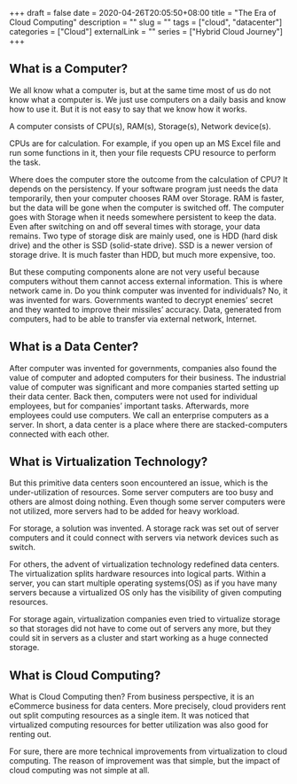+++
draft = false
date = 2020-04-26T20:05:50+08:00
title = "The Era of Cloud Computing"
description = ""
slug = ""
tags = ["cloud", "datacenter"]
categories = ["Cloud"]
externalLink = ""
series = ["Hybrid Cloud Journey"]
+++

## What is a Computer?

We all know what a computer is, but at the same time most of us do not know what a computer is. We just use computers on a daily basis and know how to use it. But it is not easy to say that we know how it works.

A computer consists of CPU(s), RAM(s), Storage(s), Network device(s).

CPUs are for calculation. For example, if you open up an MS Excel file and run some functions in it, then your file requests CPU resource to perform the task.

Where does the computer store the outcome from the calculation of CPU? It depends on the persistency. If your software program just needs the data temporarily, then your computer chooses RAM over Storage. RAM is faster, but the data will be gone when the computer is switched off. The computer goes with Storage when it needs somewhere persistent to keep the data. Even after switching on and off several times with storage, your data remains. Two type of storage disk are mainly used, one is HDD (hard disk drive) and the other is SSD (solid-state drive). SSD is a newer version of storage drive. It is much faster than HDD, but much more expensive, too.

But these computing components alone are not very useful because computers without them cannot access external information. This is where network came in. Do you think computer was invented for individuals? No, it was invented for wars. Governments wanted to decrypt enemies’ secret and they wanted to improve their missiles’ accuracy. Data, generated from computers, had to be able to transfer via external network, Internet.

## What is a Data Center?

After computer was invented for governments, companies also found the value of computer and adopted computers for their business. The industrial value of computer was significant and more companies started setting up their data center. Back then, computers were not used for individual employees, but for companies’ important tasks. Afterwards, more employees could use computers. We call an enterprise computers as a server. In short, a data center is a place where there are stacked-computers connected with each other.

## What is Virtualization Technology?

But this primitive data centers soon encountered an issue, which is the under-utilization of resources. Some server computers are too busy and others are almost doing nothing. Even though some server computers were not utilized, more servers had to be added for heavy workload.

For storage, a solution was invented. A storage rack was set out of server computers and it could connect with servers via network devices such as switch.

For others, the advent of virtualization technology redefined data centers. The virtualization splits hardware resources into logical parts. Within a server, you can start multiple operating systems(OS) as if you have many servers because a virtualized OS only has the visibility of given computing resources.

For storage again, virtualization companies even tried to virtualize storage so that storages did not have to come out of servers any more, but they could sit in servers as a cluster and start working as a huge connected storage.

## What is Cloud Computing?

What is Cloud Computing then? From business perspective, it is an eCommerce business for data centers. More precisely, cloud providers rent out split computing resources as a single item. It was noticed that virtualized computing resources for better utilization was also good for renting out.

For sure, there are more technical improvements from virtualization to cloud computing. The reason of improvement was that simple, but the impact of cloud computing was not simple at all.
